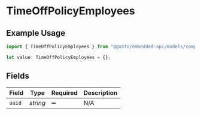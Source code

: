 # TimeOffPolicyEmployees

## Example Usage

```typescript
import { TimeOffPolicyEmployees } from "@gusto/embedded-api/models/components/timeoffpolicy.js";

let value: TimeOffPolicyEmployees = {};
```

## Fields

| Field              | Type               | Required           | Description        |
| ------------------ | ------------------ | ------------------ | ------------------ |
| `uuid`             | *string*           | :heavy_minus_sign: | N/A                |